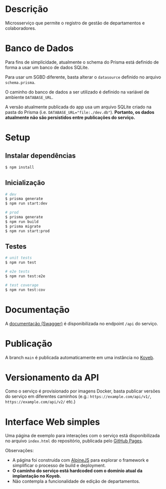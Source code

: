 # Descrição

Microsserviço que permite o registro de gestão de departamentos e colaboradores.

# Banco de Dados

Para fins de simplicidade, atualmente o schema do Prisma está definido de forma a usar um banco de dados SQLite.

Para usar um SGBD diferente, basta alterar o `datasource` definido no arquivo `schema.prisma`.

O caminho do banco de dados a ser utilizado é definido na variável de ambiente `DATABASE_URL`.

A versão atualmente publicada do app usa um arquivo SQLite criado na pasta do Prisma (i.e. `DATABASE_URL="file:./dev.db"`).
**Portanto, os dados atualmente não são persistidos entre publicações do serviço.**

# Setup

## Instalar dependências

```bash
$ npm install
```

## Inicialização

```bash
# dev
$ prisma generate
$ npm run start:dev

# prod
$ prisma generate
$ npm run build
$ prisma migrate
$ npm run start:prod
```

## Testes

```bash
# unit tests
$ npm run test

# e2e tests
$ npm run test:e2e

# test coverage
$ npm run test:cov
```

# Documentação

A [documentação (Swagger)](https://thick-evey-marscos-b3b05295.koyeb.app/api/) é disponibilizada no endpoint `/api` do serviço.

# Publicação

A branch `main` é publicada automaticamente em uma instância no [Koyeb](https://www.koyeb.com).

# Versionamento da API

Como o serviço é provisionado por imagens Docker, basta publicar versões do serviço em diferentes caminhos (e.g.: `https://example.com/api/v1/`, `https://example.com/api/v2/` etc.)

# Interface Web simples

Uma página de exemplo para interações com o serviço está disponibilizada no arquivo `index.html` do repositório, publicada pelo [GitHub Pages](https://marscos.github.io/nestjs-sample-app).

Observações:
- A página foi construída com [AlpineJS](https://alpinejs.dev/) para explorar o framework e simplificar o processo de build e deployment.
- **O caminho do serviço está hardcoded com o domínio atual da implantação no Koyeb.**
- Não contempla a funcionalidade de edição de departamentos.
